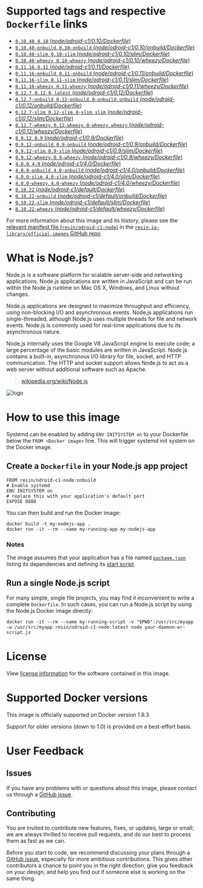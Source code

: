 # Supported tags and respective `Dockerfile` links

-	[`0.10.40`, `0.10` (*node/odroid-c1/0.10/Dockerfile*)](https://github.com/resin-io-library/base-images/blob/4df1311c1ca1df7be056a759030c7eb571d2be54/node/odroid-c1/0.10/Dockerfile)
-	[`0.10.40-onbuild`, `0.10-onbuild` (*node/odroid-c1/0.10/onbuild/Dockerfile*)](https://github.com/resin-io-library/base-images/blob/c4f86f276a6da51e6c063b00ba52df0ad86f47c3/node/odroid-c1/0.10/onbuild/Dockerfile)
-	[`0.10.40-slim`, `0.10-slim` (*node/odroid-c1/0.10/slim/Dockerfile*)](https://github.com/resin-io-library/base-images/blob/4df1311c1ca1df7be056a759030c7eb571d2be54/node/odroid-c1/0.10/slim/Dockerfile)
-	[`0.10.40-wheezy`, `0.10-wheezy` (*node/odroid-c1/0.10/wheezy/Dockerfile*)](https://github.com/resin-io-library/base-images/blob/4df1311c1ca1df7be056a759030c7eb571d2be54/node/odroid-c1/0.10/wheezy/Dockerfile)
-	[`0.11.16`, `0.11` (*node/odroid-c1/0.11/Dockerfile*)](https://github.com/resin-io-library/base-images/blob/4df1311c1ca1df7be056a759030c7eb571d2be54/node/odroid-c1/0.11/Dockerfile)
-	[`0.11.16-onbuild`, `0.11-onbuild` (*node/odroid-c1/0.11/onbuild/Dockerfile*)](https://github.com/resin-io-library/base-images/blob/0ce826f81a86df8f0ce6d297822fc78f4c2dcaf8/node/odroid-c1/0.11/onbuild/Dockerfile)
-	[`0.11.16-slim`, `0.11-slim` (*node/odroid-c1/0.11/slim/Dockerfile*)](https://github.com/resin-io-library/base-images/blob/4df1311c1ca1df7be056a759030c7eb571d2be54/node/odroid-c1/0.11/slim/Dockerfile)
-	[`0.11.16-wheezy`, `0.11-wheezy` (*node/odroid-c1/0.11/wheezy/Dockerfile*)](https://github.com/resin-io-library/base-images/blob/4df1311c1ca1df7be056a759030c7eb571d2be54/node/odroid-c1/0.11/wheezy/Dockerfile)
-	[`0.12.7`, `0.12`, `0`, `latest` (*node/odroid-c1/0.12/Dockerfile*)](https://github.com/resin-io-library/base-images/blob/4df1311c1ca1df7be056a759030c7eb571d2be54/node/odroid-c1/0.12/Dockerfile)
-	[`0.12.7-onbuild`, `0.12-onbuild`, `0-onbuild`, `onbuild` (*node/odroid-c1/0.12/onbuild/Dockerfile*)](https://github.com/resin-io-library/base-images/blob/c4f86f276a6da51e6c063b00ba52df0ad86f47c3/node/odroid-c1/0.12/onbuild/Dockerfile)
-	[`0.12.7-slim`, `0.12-slim`, `0-slim`, `slim` (*node/odroid-c1/0.12/slim/Dockerfile*)](https://github.com/resin-io-library/base-images/blob/4df1311c1ca1df7be056a759030c7eb571d2be54/node/odroid-c1/0.12/slim/Dockerfile)
-	[`0.12.7-wheezy`, `0.12-wheezy`, `0-wheezy`, `wheezy` (*node/odroid-c1/0.12/wheezy/Dockerfile*)](https://github.com/resin-io-library/base-images/blob/4df1311c1ca1df7be056a759030c7eb571d2be54/node/odroid-c1/0.12/wheezy/Dockerfile)
-	[`0.9.12`, `0.9` (*node/odroid-c1/0.9/Dockerfile*)](https://github.com/resin-io-library/base-images/blob/4df1311c1ca1df7be056a759030c7eb571d2be54/node/odroid-c1/0.9/Dockerfile)
-	[`0.9.12-onbuild`, `0.9-onbuild` (*node/odroid-c1/0.9/onbuild/Dockerfile*)](https://github.com/resin-io-library/base-images/blob/0ce826f81a86df8f0ce6d297822fc78f4c2dcaf8/node/odroid-c1/0.9/onbuild/Dockerfile)
-	[`0.9.12-slim`, `0.9-slim` (*node/odroid-c1/0.9/slim/Dockerfile*)](https://github.com/resin-io-library/base-images/blob/4df1311c1ca1df7be056a759030c7eb571d2be54/node/odroid-c1/0.9/slim/Dockerfile)
-	[`0.9.12-wheezy`, `0.9-wheezy` (*node/odroid-c1/0.9/wheezy/Dockerfile*)](https://github.com/resin-io-library/base-images/blob/4df1311c1ca1df7be056a759030c7eb571d2be54/node/odroid-c1/0.9/wheezy/Dockerfile)
-	[`4.0.0`, `4.0` (*node/odroid-c1/4.0/Dockerfile*)](https://github.com/resin-io-library/base-images/blob/4df1311c1ca1df7be056a759030c7eb571d2be54/node/odroid-c1/4.0/Dockerfile)
-	[`4.0.0-onbuild`, `4.0-onbuild` (*node/odroid-c1/4.0/onbuild/Dockerfile*)](https://github.com/resin-io-library/base-images/blob/c4f86f276a6da51e6c063b00ba52df0ad86f47c3/node/odroid-c1/4.0/onbuild/Dockerfile)
-	[`4.0.0-slim`, `4.0-slim` (*node/odroid-c1/4.0/slim/Dockerfile*)](https://github.com/resin-io-library/base-images/blob/4df1311c1ca1df7be056a759030c7eb571d2be54/node/odroid-c1/4.0/slim/Dockerfile)
-	[`4.0.0-wheezy`, `4.0-wheezy` (*node/odroid-c1/4.0/wheezy/Dockerfile*)](https://github.com/resin-io-library/base-images/blob/4df1311c1ca1df7be056a759030c7eb571d2be54/node/odroid-c1/4.0/wheezy/Dockerfile)
-	[`0.10.22` (*node/odroid-c1/default/Dockerfile*)](https://github.com/resin-io-library/base-images/blob/4df1311c1ca1df7be056a759030c7eb571d2be54/node/odroid-c1/default/Dockerfile)
-	[`0.10.22-onbuild` (*node/odroid-c1/default/onbuild/Dockerfile*)](https://github.com/resin-io-library/base-images/blob/0ce826f81a86df8f0ce6d297822fc78f4c2dcaf8/node/odroid-c1/default/onbuild/Dockerfile)
-	[`0.10.22-slim` (*node/odroid-c1/default/slim/Dockerfile*)](https://github.com/resin-io-library/base-images/blob/4df1311c1ca1df7be056a759030c7eb571d2be54/node/odroid-c1/default/slim/Dockerfile)
-	[`0.10.22-wheezy` (*node/odroid-c1/default/wheezy/Dockerfile*)](https://github.com/resin-io-library/base-images/blob/4df1311c1ca1df7be056a759030c7eb571d2be54/node/odroid-c1/default/wheezy/Dockerfile)

For more information about this image and its history, please see the [relevant manifest file (`resin/odroid-c1-node`)](https://github.com/resin-io-library/official-images/blob/master/library/odroid-c1-node) in the [`resin-io-library/official-images` GitHub repo](https://github.com/resin-io-library/official-images).

# What is Node.js?

Node.js is a software platform for scalable server-side and networking applications. Node.js applications are written in JavaScript and can be run within the Node.js runtime on Mac OS X, Windows, and Linux without changes.

Node.js applications are designed to maximize throughput and efficiency, using non-blocking I/O and asynchronous events. Node.js applications run single-threaded, although Node.js uses multiple threads for file and network events. Node.js is commonly used for real-time applications due to its asynchronous nature.

Node.js internally uses the Google V8 JavaScript engine to execute code; a large percentage of the basic modules are written in JavaScript. Node.js contains a built-in, asynchronous I/O library for file, socket, and HTTP communication. The HTTP and socket support allows Node.js to act as a web server without additional software such as Apache.

> [wikipedia.org/wiki/Node.js](https://en.wikipedia.org/wiki/Node.js)

![logo](https://raw.githubusercontent.com/resin-io-library/docs/master/odroid-c1-node/logo.png)

# How to use this image

Systemd can be enabled by adding `ENV INITSYSTEM on` to your Dockerfile below the `FROM <Docker image>` line. This will trigger systemd init system on the Docker image.

## Create a `Dockerfile` in your Node.js app project

	FROM resin/odroid-c1-node:onbuild
	# Enable systemd
	ENV INITSYSTEM on
	# replace this with your application's default port
	EXPOSE 8888

You can then build and run the Docker image:

	docker build -t my-nodejs-app .
	docker run -it --rm --name my-running-app my-nodejs-app

### Notes

The image assumes that your application has a file named [`package.json`](https://docs.npmjs.com/files/package.json) listing its dependencies and defining its [start script](https://docs.npmjs.com/misc/scripts#default-values).

## Run a single Node.js script

For many simple, single file projects, you may find it inconvenient to write a complete `Dockerfile`. In such cases, you can run a Node.js script by using the Node.js Docker image directly:

	docker run -it --rm --name my-running-script -v "$PWD":/usr/src/myapp -w /usr/src/myapp resin/odroid-c1-node:latest node your-daemon-or-script.js

# License

View [license information](https://github.com/joyent/node/blob/master/LICENSE) for the software contained in this image.

# Supported Docker versions

This image is officially supported on Docker version 1.8.3.

Support for older versions (down to 1.0) is provided on a best-effort basis.

# User Feedback

## Issues

If you have any problems with or questions about this image, please contact us through a [GitHub issue](https://github.com/resin-io-library/base-images/issues).

## Contributing

You are invited to contribute new features, fixes, or updates, large or small; we are always thrilled to receive pull requests, and do our best to process them as fast as we can.

Before you start to code, we recommend discussing your plans through a [GitHub issue](https://github.com/resin-io-library/base-images/issues), especially for more ambitious contributions. This gives other contributors a chance to point you in the right direction, give you feedback on your design, and help you find out if someone else is working on the same thing.
